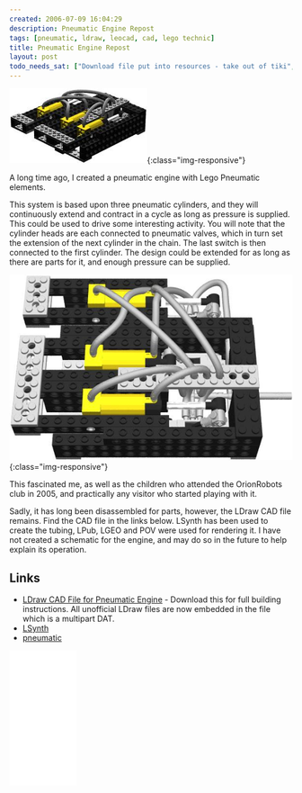 ```yaml
---
created: 2006-07-09 16:04:29
description: Pneumatic Engine Repost
tags: [pneumatic, ldraw, leocad, cad, lego technic]
title: Pneumatic Engine Repost
layout: post
todo_needs_sat: ["Download file put into resources - take out of tiki", "tiki image refs"]
---
```

![The pneumatic engine](/galleries/2006-07-09-pneumatic-engine-repost/PNEUMATICENGINE.jpg){:class="img-responsive"}

A long time ago, I created a pneumatic engine with Lego Pneumatic elements.

This system is based upon three pneumatic cylinders, and they will continuously extend and contract in a cycle as long as pressure is supplied. This could be used to drive some interesting activity. You will note that the cylinder heads are each connected to pneumatic valves, which in turn set the extension of the next cylinder in the chain. The last switch is then connected to the first cylinder. The design could be extended for as long as there are parts for it, and enough pressure can be supplied.

![Pneumatic Engine with tubing](/galleries/2006-07-09-pneumatic-engine-repost/PneumaticEngineLSynth.jpg){:class="img-responsive"}

This fascinated me, as well as the children who attended the OrionRobots club in 2005, and practically any visitor who started playing with it.

Sadly, it has long been disassembled for parts, however, the LDraw CAD file remains. Find the CAD file in the links below. LSynth has been used to create the tubing, LPub, LGEO and POV were used for rendering it. I have not created a schematic for the engine, and may do so in the future to help explain its operation.

## Links

* [LDraw CAD File for Pneumatic Engine](/assets/downloads/PneumaticEngineLSynth.mpd) - Download this for full building instructions. All unofficial LDraw files are now embedded in the file which is a multipart DAT.
* [LSynth](/wiki/lsynth "LSynth")
* [pneumatic](/wiki/pneumatic.html "Use of air to operate and power actuators")

<iframe style="width:120px;height:240px;" marginwidth="0" marginheight="0" scrolling="no" frameborder="0" src="//ws-eu.amazon-adsystem.com/widgets/q?ServiceVersion=20070822&OneJS=1&Operation=GetAdHtml&MarketPlace=GB&source=ss&ref=as_ss_li_til&ad_type=product_link&tracking_id=orionrobots-21&marketplace=amazon&region=GB&placement=B004CELIDS&asins=B004CELIDS&linkId=d0683c77ce14bd0d46f8a5bc0868b390&show_border=true&link_opens_in_new_window=true"></iframe>
